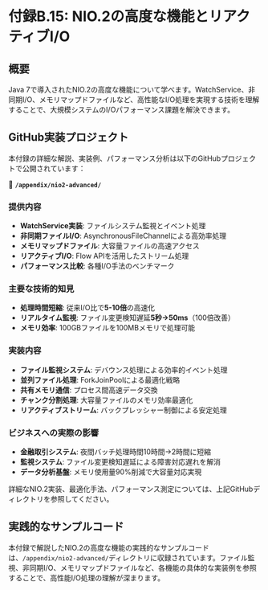 # 付録B.15: NIO.2の高度な機能とリアクティブI/O

## 概要

Java 7で導入されたNIO.2の高度な機能について学べます。WatchService、非同期I/O、メモリマップドファイルなど、高性能なI/O処理を実現する技術を理解することで、大規模システムのI/Oパフォーマンス課題を解決できます。

## GitHub実装プロジェクト

本付録の詳細な解説、実装例、パフォーマンス分析は以下のGitHubプロジェクトで公開されています：

📁 **`/appendix/nio2-advanced/`**

### 提供内容

- **WatchService実装**: ファイルシステム監視とイベント処理
- **非同期ファイルI/O**: AsynchronousFileChannelによる高効率処理
- **メモリマップドファイル**: 大容量ファイルの高速アクセス
- **リアクティブI/O**: Flow APIを活用したストリーム処理
- **パフォーマンス比較**: 各種I/O手法のベンチマーク

### 主要な技術的知見

- **処理時間短縮**: 従来I/O比で**5-10倍**の高速化
- **リアルタイム監視**: ファイル変更検知遅延**5秒→50ms**（100倍改善）
- **メモリ効率**: 100GBファイルを100MBメモリで処理可能

### 実装内容

- **ファイル監視システム**: デバウンス処理による効率的イベント処理
- **並列ファイル処理**: ForkJoinPoolによる最適化戦略
- **共有メモリ通信**: プロセス間高速データ交換
- **チャンク分割処理**: 大容量ファイルのメモリ効率最適化
- **リアクティブストリーム**: バックプレッシャー制御による安定処理

### ビジネスへの実際の影響

- **金融取引システム**: 夜間バッチ処理時間10時間→2時間に短縮
- **監視システム**: ファイル変更検知遅延による障害対応遅れを解消
- **データ分析基盤**: メモリ使用量90%削減で大容量対応実現

詳細なNIO.2実装、最適化手法、パフォーマンス測定については、上記GitHubディレクトリを参照してください。

## 実践的なサンプルコード

本付録で解説したNIO.2の高度な機能の実践的なサンプルコードは、`/appendix/nio2-advanced/`ディレクトリに収録されています。ファイル監視、非同期I/O、メモリマップドファイルなど、各機能の具体的な実装例を参照することで、高性能I/O処理の理解が深まります。
